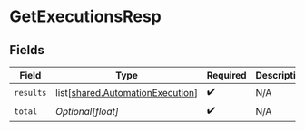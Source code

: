 # GetExecutionsResp


## Fields

| Field                                                                              | Type                                                                               | Required                                                                           | Description                                                                        |
| ---------------------------------------------------------------------------------- | ---------------------------------------------------------------------------------- | ---------------------------------------------------------------------------------- | ---------------------------------------------------------------------------------- |
| `results`                                                                          | list[[shared.AutomationExecution](undefined/models/shared/automationexecution.md)] | :heavy_check_mark:                                                                 | N/A                                                                                |
| `total`                                                                            | *Optional[float]*                                                                  | :heavy_check_mark:                                                                 | N/A                                                                                |